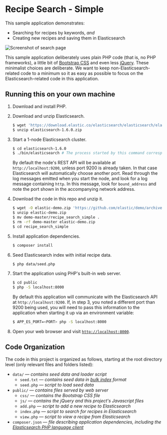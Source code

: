 # Recipe Search - Simple

This sample application demonstrates:
* Searching for recipes by keywords, *and*
* Creating new recipes and saving them in Elasticsearch

![Screenshot of search page](http://i.snag.gy/quVui.jpg)

This sample application deliberately uses plain PHP code (that is, no PHP frameworks), a little bit of 
[Bootstrap CSS](http://getbootstrap.com/css/) and even less [jQuery](https://jquery.com/). These minimalist choices
are deliberate. We want to keep non-Elasticsearch-related code to a minimum so it as easy as possible to focus on the
Elasticsearch-related code in this application.

## Running this on your own machine

1. Download and install PHP.

1. Download and unzip Elasticsearch.

   ```sh
   $ wget 'https://download.elastic.co/elasticsearch/elasticsearch/elasticsearch-1.6.0.zip'
   $ unzip elasticsearch-1.6.0.zip
   ```

1. Start a 1-node Elasticsearch cluster.

   ```sh
   $ cd elasticsearch-1.6.0
   $ ./bin/elasticsearch # The process started by this command corresponds to a single Elasticsearch node
   ```

   By default the node's REST API will be available at `http://localhost:9200`, unless port 9200 is already taken. In
   that case Elasticsearch will automatically choose another port. Read through the log messages emitted when you
   start the node, and look for a log message containing `http`. In this message, look for `bound_address` and note the
   port shown in the accompanying network address.

1. Download the code in this repo and unzip it.

   ```sh
   $ wget -O elastic-demo.zip 'https://github.com/elastic/demo/archive/master.zip'
   $ unzip elastic-demo.zip
   $ mv demo-master/recipe_search_simple .
   $ rm -rf demo-master elastic-demo.zip
   $ cd recipe_search_simple
   ```

1. Install application dependencies.

   ```sh
   $ composer install
   ```

1. Seed Elasticsearch index with initial recipe data.

   ```sh
   $ php data/seed.php
   ```

1. Start the application using PHP's built-in web server.

   ```sh
   $ cd public
   $ php -S localhost:8000
   ```

   By default this application will communicate with the Elasticsearch API at `http://localhost:9200`. If, in step 3, you
   noted a different port than 9200 being used, you will need to pass this information to the application when starting
   it up via an environment variable:

   ```sh
   $ APP_ES_PORT=<PORT> php -S localhost:8000
   ```

1. Open your web browser and visit [`http://localhost:8000`](http://localhost:8000).

## Code Organization
The code in this project is organized as follows, starting at the root directory level (only relevant files and folders listed):

* `data/` &mdash; *contains seed data and loader script*
  * `seed.txt` &mdash; *contains seed data in [bulk index](http://www.elastic.co/guide/en/elasticsearch/guide/master/bulk.html) format*
  * `seed.php` &mdash; *script to load seed data*
* `public/` &mdash; *contains files served by web server*
  * `css/` &mdash; *contains the Bootstrap CSS file*
  * `js/` &mdash; *contains the jQuery and this project's Javascript files*
  * `add.php` &mdash; *script to add a new recipe to Elasticsearch*
  * `index.php` &mdash; *script to search for recipes in Elasticsearch*
  * `view.php` &mdash; *script to view a recipe from Elasticsearch*
* `composer.json` &mdash; *file describing application dependencies, including the [Elasticsearch PHP language client](http://www.elastic.co/guide/en/elasticsearch/client/php-api/current/index.html)*

